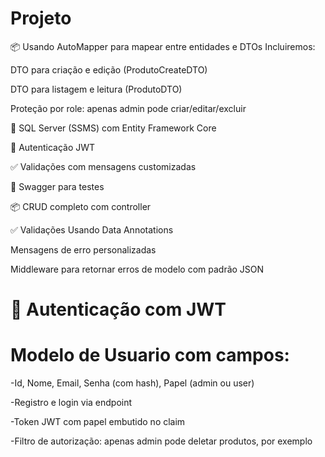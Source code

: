 # Projeto

📦 Usando AutoMapper para mapear entre entidades e DTOs
Incluiremos:

DTO para criação e edição (ProdutoCreateDTO)

DTO para listagem e leitura (ProdutoDTO)

Proteção por role: apenas admin pode criar/editar/excluir



💾 SQL Server (SSMS) com Entity Framework Core

🔐 Autenticação JWT

✅ Validações com mensagens customizadas

📘 Swagger para testes

📦 CRUD completo com controller


✅ Validações
Usando Data Annotations

Mensagens de erro personalizadas

Middleware para retornar erros de modelo com padrão JSON


# 🔐 Autenticação com JWT
# Modelo de Usuario com campos:

-Id, Nome, Email, Senha (com hash), Papel (admin ou user)

-Registro e login via endpoint

-Token JWT com papel embutido no claim

-Filtro de autorização: apenas admin pode deletar produtos, por exemplo
